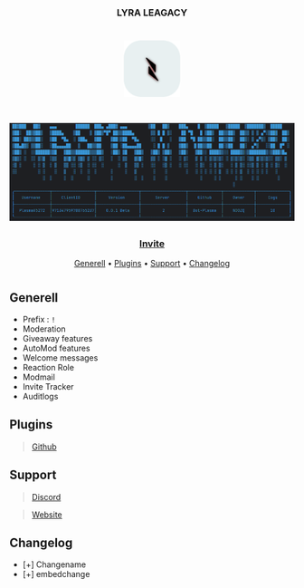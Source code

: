 <h3 align = Center>LYRA LEAGACY</h3>
<h1 align = Center><img src="image.png" width = "100" height = "100" img></h1>
<h1 align = Center><img src="logging.png"img></h1>
<h3 align = Center>
  
  [Invite](https://discord.com/api/oauth2/authorize?client_id=971347959788765237&permissions=8&scope=bot)
</h3>
<p align="center">
  <a href="#Commands">Generell</a>
  •
  <a href="#plugins">Plugins</a>
  •
  <a href="#support">Support</a>
  • 
  <a href="#Changelogs">Changelog</a>
<h1></h1>
  
<h2 align="">Generell</h2>

- Prefix : `!` 
- Moderation
- Giveaway features
- AutoMod features
- Welcome messages
- Reaction Role
- Modmail
- Invite Tracker
- Auditlogs
  </h2>
  
<h2>Plugins</h2>

> [Github]()

<h2 align="">Support</h2>

> [Discord](https://discord.gg/WjYrRvZM9Q) 

> [Website](https://soon.de/)

<h2 align="">Changelog</h2>

 - [+] Changename
 - [+] embedchange
